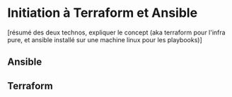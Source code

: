 # Initiation à Terraform et Ansible

[résumé des deux technos, expliquer le concept (aka terraform pour l'infra pure, et ansible installé sur une machine linux pour les playbooks)]

## Ansible

## Terraform
